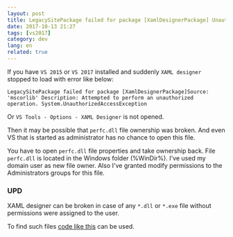 ```yaml
---
layout: post
title: LegacySitePackage failed for package [XamlDesignerPackage] UnauthorizedAccessException
date: 2017-10-13 21:27 
tags: [vs2017]
category: dev
lang: en
related: true
---
```


If you have `VS 2015` or `VS 2017` installed and suddenly `XAML designer` stopped to load with error like below:
```
LegacySitePackage failed for package [XamlDesignerPackage]Source: 'mscorlib' Description: Attempted to perform an unauthorized operation. System.UnauthorizedAccessException
```
Or `VS Tools - Options - XAML Designer` is not opened.

Then it may be possible that `perfc.dll` file ownership was broken. 
And even VS that is started as administrator has no chance to open this file.

You have to open `perfc.dll` file properties and take ownership back. 
File `perfc.dll` is located in the Windows folder (%WinDir%). 
I've used my domain user as new file owner. 
Also I've granted modify permissions to the Administrators groups for this file.

### UPD 
XAML designer can be broken in case of any `*.dll` or `*.exe` file without permissions were assigned to the user.

To find such files [code like this](https://developercommunity.visualstudio.com/comments/131028/view.html) can be used.
